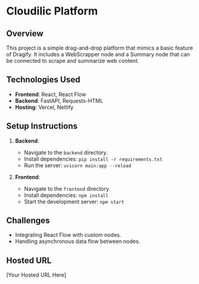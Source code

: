 # Cloudilic Platform

## Overview
This project is a simple drag-and-drop platform that mimics a basic feature of Dragify. It includes a WebScrapper node and a Summary node that can be connected to scrape and summarize web content.

## Technologies Used
- **Frontend**: React, React Flow
- **Backend**: FastAPI, Requests-HTML
- **Hosting**: Vercel, Netlify

## Setup Instructions
1. **Backend**:
   - Navigate to the `backend` directory.
   - Install dependencies: `pip install -r requirements.txt`
   - Run the server: `uvicorn main:app --reload`

2. **Frontend**:
   - Navigate to the `frontend` directory.
   - Install dependencies: `npm install`
   - Start the development server: `npm start`

## Challenges
- Integrating React Flow with custom nodes.
- Handling asynchronous data flow between nodes.

## Hosted URL
[Your Hosted URL Here]